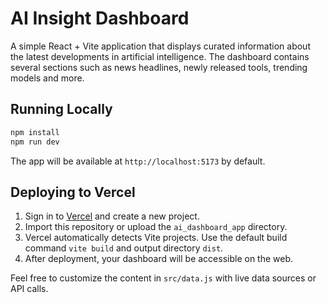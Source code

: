# AI Insight Dashboard

A simple React + Vite application that displays curated information about the latest developments in artificial intelligence. The dashboard contains several sections such as news headlines, newly released tools, trending models and more.

## Running Locally

```bash
npm install
npm run dev
```

The app will be available at `http://localhost:5173` by default.

## Deploying to Vercel

1. Sign in to [Vercel](https://vercel.com/) and create a new project.
2. Import this repository or upload the `ai_dashboard_app` directory.
3. Vercel automatically detects Vite projects. Use the default build command `vite build` and output directory `dist`.
4. After deployment, your dashboard will be accessible on the web.

Feel free to customize the content in `src/data.js` with live data sources or API calls.
